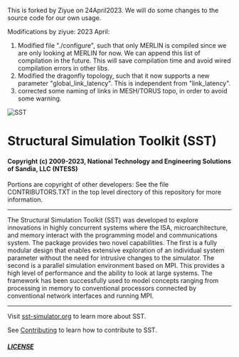 This is forked by Ziyue on 24April2023. 
We will do some changes to the source code for our own usage.


Modifications by ziyue:
2023 April:
1. Modified file "./configure", such that only MERLIN is compiled since we are only looking at MERLIN for now. We can append this list of compilation in the future. This will save compilation time and avoid wired compilation errors in other libs.
2. Modified the dragonfly topology, such that it now supports a new parameter "global_link_latency". This is independent from "link_latency".
3. corrected some naming of links in MESH/TORUS topo, in order to avoid some warning.



![SST](http://sst-simulator.org/img/sst-logo-small.png)

# Structural Simulation Toolkit (SST)

#### Copyright (c) 2009-2023, National Technology and Engineering Solutions of Sandia, LLC (NTESS)
Portions are copyright of other developers:
See the file CONTRIBUTORS.TXT in the top level directory
of this repository for more information.

---

The Structural Simulation Toolkit (SST) was developed to explore innovations in highly concurrent systems where the ISA, microarchitecture, and memory interact with the programming model and communications system. The package provides two novel capabilities. The first is a fully modular design that enables extensive exploration of an individual system parameter without the need for intrusive changes to the simulator. The second is a parallel simulation environment based on MPI. This provides a high level of performance and the ability to look at large systems. The framework has been successfully used to model concepts ranging from processing in memory to conventional processors connected by conventional network interfaces and running MPI.

---

Visit [sst-simulator.org](http://sst-simulator.org) to learn more about SST.

See [Contributing](https://github.com/sstsimulator/sst-elements/blob/devel/CONTRIBUTING.md) to learn how to contribute to SST.

##### [LICENSE](https://github.com/sstsimulator/sst-elements/blob/devel/LICENSE.md)
